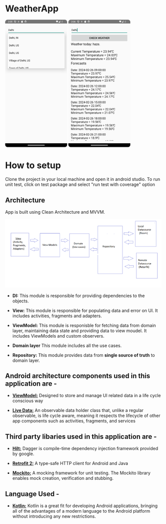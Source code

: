 # WeatherApp
<img src="https://github.com/ishan007/WeatherApp/blob/main/app/screenshots/screenshot_dropdown.png" width="200" /> <img src="https://github.com/ishan007/WeatherApp/blob/main/app/screenshots/screenshot_home.png" width="200" />

# How to setup
Clone the project in your local machine and open it in android studio.
To run unit test, click on test package and select "run test with coverage" option

## Architecture
App is built using Clean Architecture and MVVM.

![Architecture](https://github.com/ishan007/NewsApp/blob/master/app/screenshot/architecture.png)


* **DI:** This module is responsible for providing dependencies to the objects.

* **View:** This module is responsible for populating data and error on UI. It includes activities, fragments and adapters.

* **ViewModel:** This module is responisble for fetching data from domain layer, maintaining data state and providing data to view moudel. It includes ViewModels and custom observers.

* **Domain layer** This module includes all the use cases.
    
* **Repository:** This module provides data from **single source of truth** to domain layer. 


## Android architecture components used in this application are - 

* **[ViewModel:](https://developer.android.com/reference/android/arch/lifecycle/ViewModel.html)** Designed to store and manage UI related data in a life cycle conscious way

* **[Live Data:](https://developer.android.com/reference/android/arch/lifecycle/LiveData.html)** An observable data holder class that, unlike a regular observable, is life cycle aware, meaning it respects the lifecycle of other app components such as activities, fragments, and services


## Third party libaries used in this application are -

* **[Hilt:]([https://dagger.dev/tutorial/](https://developer.android.com/training/dependency-injection/hilt-android))** Dagger is compile-time dependency injection framework provided by google.

* **[Retrofit 2:](https://square.github.io/retrofit/)** A type-safe HTTP client for Android and Java  

* **[Mockito:](https://javadoc.io/static/org.mockito/mockito-core/2.9.0/org/mockito/Mockito.html)** A mocking framework for unit testing. The Mockito library enables mock creation, verification and stubbing.


## Language Used - 

* **[Kotlin:](https://kotlinlang.org/docs/reference/)** Kotlin is a great fit for developing Android applications, bringing all of the advantages of a modern language to the Android platform without introducing any new restrictions.
